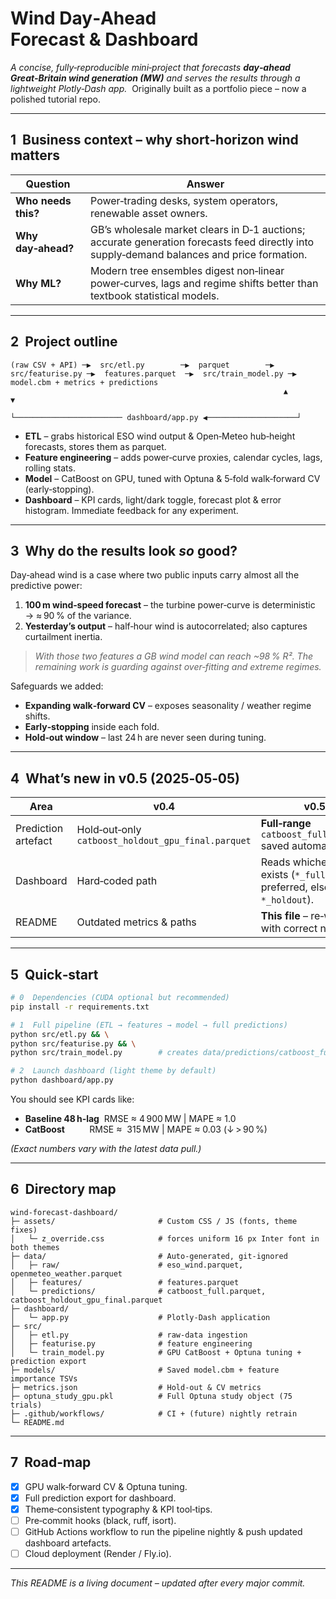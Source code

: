 # Wind Day‑Ahead Forecast & Dashboard

*A concise, fully‑reproducible mini‑project that forecasts **day‑ahead Great‑Britain wind generation (MW)** and serves the results through a lightweight Plotly‑Dash app.*  Originally built as a portfolio piece – now a polished tutorial repo.

---

## 1  Business context – why short‑horizon wind matters

| Question            | Answer                                                                                                                                     |
| ------------------- | ------------------------------------------------------------------------------------------------------------------------------------------ |
| **Who needs this?** | Power‐trading desks, system operators, renewable asset owners.                                                                             |
| **Why day‑ahead?**  | GB’s wholesale market clears in D‑1 auctions; accurate generation forecasts feed directly into supply‑demand balances and price formation. |
| **Why ML?**         | Modern tree ensembles digest non‑linear power‑curves, lags and regime shifts better than textbook statistical models.                      |

---

## 2  Project outline

```
(raw CSV + API) ─▶  src/etl.py        ─▶  parquet        ─▶  src/featurise.py ─▶  features.parquet  ─▶  src/train_model.py ─▶  model.cbm + metrics + predictions
                                                             ▲                                                            ▼
                                                             └──────────────────────── dashboard/app.py ◀────────────────────┘
```

* **ETL** – grabs historical ESO wind output & Open‑Meteo hub‑height forecasts, stores them as parquet.
* **Feature engineering** – adds power‑curve proxies, calendar cycles, lags, rolling stats.
* **Model** – CatBoost on GPU, tuned with Optuna & 5‑fold walk‑forward CV (early‑stopping).
* **Dashboard** – KPI cards, light/dark toggle, forecast plot & error histogram.  Immediate feedback for any experiment.

---

## 3  Why do the results look *so* good?

Day‑ahead wind is a case where two public inputs carry almost all the predictive power:

1. **100 m wind‑speed forecast** – the turbine power‑curve is deterministic → ≈ 90 % of the variance.
2. **Yesterday’s output** – half‑hour wind is autocorrelated; also captures curtailment inertia.

> *With those two features a GB wind model can reach \~98 % R². The remaining work is guarding against over‑fitting and extreme regimes.*

Safeguards we added:

* **Expanding walk‑forward CV** – exposes seasonality / weather regime shifts.
* **Early‑stopping** inside each fold.
* **Hold‑out window** – last 24 h are never seen during tuning.

---

## 4  What’s new in v0.5 (2025‑05‑05)

| Area                | v0.4                                               | **v0.5**                                                              |
| ------------------- | -------------------------------------------------- | --------------------------------------------------------------------- |
| Prediction artefact | Hold‑out‑only `catboost_holdout_gpu_final.parquet` | **Full‑range** `catboost_full.parquet` saved automatically.           |
| Dashboard           | Hard‑coded path                                    | Reads whichever file exists (`*_full` ➜ preferred, else `*_holdout`). |
| README              | Outdated metrics & paths                           | **This file** – re‑written with correct numbers.                      |

---

## 5  Quick‑start

```bash
# 0  Dependencies (CUDA optional but recommended)
pip install -r requirements.txt

# 1  Full pipeline (ETL → features → model → full predictions)
python src/etl.py && \
python src/featurise.py && \
python src/train_model.py        # creates data/predictions/catboost_full.parquet

# 2  Launch dashboard (light theme by default)
python dashboard/app.py
```

You should see KPI cards like:

* **Baseline 48 h‑lag**  RMSE ≈ 4 900 MW | MAPE ≈ 1.0
* **CatBoost**          RMSE ≈  315 MW | MAPE ≈ 0.03 (↓ > 90 %)

*(Exact numbers vary with the latest data pull.)*

---

## 6  Directory map

```
wind‑forecast‑dashboard/
├─ assets/                       # Custom CSS / JS (fonts, theme fixes)
│   └─ z_override.css            # forces uniform 16 px Inter font in both themes
├─ data/                         # Auto‑generated, git‑ignored
│   ├─ raw/                      # eso_wind.parquet, openmeteo_weather.parquet
│   ├─ features/                 # features.parquet
│   └─ predictions/              # catboost_full.parquet, catboost_holdout_gpu_final.parquet
├─ dashboard/
│   └─ app.py                    # Plotly‑Dash application
├─ src/
│   ├─ etl.py                    # raw‑data ingestion
│   ├─ featurise.py              # feature engineering
│   └─ train_model.py            # GPU CatBoost + Optuna tuning + prediction export
├─ models/                       # Saved model.cbm + feature importance TSVs
├─ metrics.json                  # Hold‑out & CV metrics
├─ optuna_study_gpu.pkl          # Full Optuna study object (75 trials)
├─ .github/workflows/            # CI + (future) nightly retrain
└─ README.md
```

---

## 7  Road‑map

* [x] GPU walk‑forward CV & Optuna tuning.
* [x] Full prediction export for dashboard.
* [x] Theme‑consistent typography & KPI tool‑tips.
* [ ] Pre‑commit hooks (black, ruff, isort).
* [ ] GitHub Actions workflow to run the pipeline nightly & push updated dashboard artefacts.
* [ ] Cloud deployment (Render / Fly.io).

---

*This README is a living document – updated after every major commit.*
